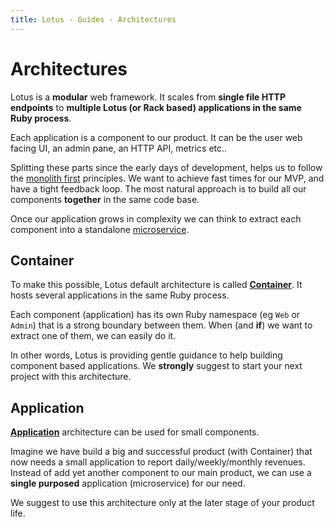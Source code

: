 ```yaml
---
title: Lotus - Guides - Architectures
---
```


# Architectures

Lotus is a **modular** web framework.
It scales from **single file HTTP endpoints** to **multiple Lotus (or Rack based) applications in the same Ruby process**.

Each application is a component to our product.
It can be the user web facing UI, an admin pane, an HTTP API, metrics etc..

Splitting these parts since the early days of development, helps us to follow the [monolith first](http://martinfowler.com/bliki/MonolithFirst.html) principles.
We want to achieve fast times for our MVP, and have a tight feedback loop.
The most natural approach is to build all our components **together** in the same code base.

Once our application grows in complexity we can think to extract each component into a standalone [microservice](http://martinfowler.com/articles/microservices.html).

## Container

To make this possible, Lotus default architecture is called [**Container**](/guides/architectures/container).
It hosts several applications in the same Ruby process.

Each component (application) has its own Ruby namespace (eg `Web` or `Admin`) that is a strong boundary between them.
When (and **if**) we want to extract one of them, we can easily do it.

In other words, Lotus is providing gentle guidance to help building component based applications.
We **strongly** suggest to start your next project with this architecture.

## Application

[**Application**](/guides/architectures/application) architecture can be used for small components.

Imagine we have build a big and successful product (with Container) that now needs a small application to report daily/weekly/monthly revenues.
Instead of add yet another component to our main product, we can use a **single purposed** application (microservice) for our need.

We suggest to use this architecture only at the later stage of your product life.

